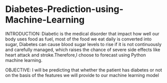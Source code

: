 # Diabetes-Prediction-using-Machine-Learning
INTRODUCTION:
Diabetic is the medical disorder that impact how
well our body uses food as fuel, most of the food
we eat daily is converted into sugar,
Diabetes can cause blood sugar levels to rise if it is
not continuously and carefully managed, which
raises the chance of severe side effects like heart
attack and stroke.Therefore,I choose to
forecast using Python machine learning.

OBJECTIVE:
I will be predicting that whether the
patient has diabetes or not on the basis
of the features we will provide to our
machine learning model
